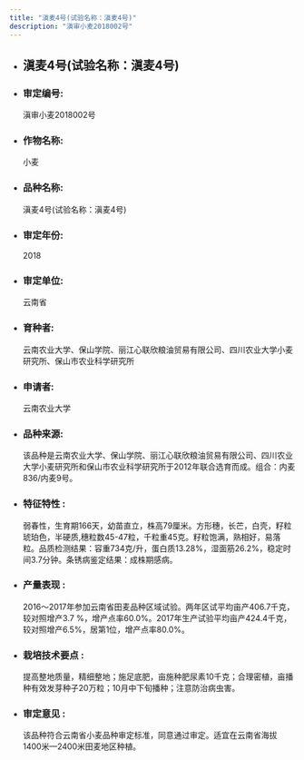 ```yaml
---
title: "滇麦4号(试验名称：滇麦4号)"
description: "滇审小麦2018002号"
---
```

* ## 滇麦4号(试验名称：滇麦4号)
* ###  审定编号:  
   滇审小麦2018002号

*  ### 作物名称:  
   小麦

*   ###  品种名称: 
    滇麦4号(试验名称：滇麦4号)

*   ### 审定年份: 
    2018

*   ### 审定单位:  
    云南省

*   ### 育种者:  
    云南农业大学、保山学院、丽江心联欣粮油贸易有限公司、四川农业大学小麦研究所、保山市农业科学研究所

*   ### 申请者:  
    云南农业大学

*   ### 品种来源:  
    该品种是云南农业大学、保山学院、丽江心联欣粮油贸易有限公司、四川农业大学小麦研究所和保山市农业科学研究所于2012年联合选育而成。组合：内麦836/内麦9号。

*   ### 特征特性 : 
    弱春性，生育期166天，幼苗直立，株高79厘米。方形穗，长芒，白壳，籽粒琥珀色，半硬质,穗粒数45-47粒，千粒重45克。籽粒饱满，熟相好，易落粒。品质检测结果：容重734克/升，蛋白质13.28%，湿面筋26.2%，稳定时间3.7分钟。条锈病鉴定结果：成株期感病。

*   ### 产量表现 : 
    2016～2017年参加云南省田麦品种区域试验。两年区试平均亩产406.7千克，较对照增产3.7 %，增产点率60.0%。2017年生产试验平均亩产424.4千克，较对照增产6.5%，居第1位，增产点率80.0%。

*   ### 栽培技术要点 : 
    提高整地质量，精细整地；施足底肥，亩施种肥尿素10千克；合理密植，亩播种有效发芽种子20万粒；10月中下旬播种；注意防治病虫害。

*   ### 审定意见 : 
    该品种符合云南省小麦品种审定标准，同意通过审定。适宜在云南省海拔1400米—2400米田麦地区种植。
